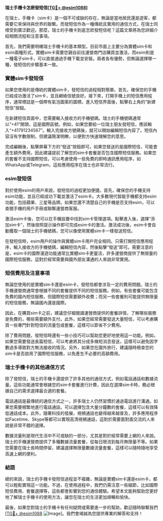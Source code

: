 **瑞士手機卡怎麽發短信[[TG💪+ @esim1088](https://t.me/s/esim1088)]**

在瑞士，手機卡（sim卡）是一個不可或缺的存在，無論是當地居民還是遊客，都需要它來保持與世界的聯繫。而發短信作為一種傳統且實用的通信方式，在瑞士同樣受到廣泛歡迎。那麼，瑞士的手機卡到底怎麽發短信呢？這篇文章將為您詳細介紹相關流程和注意事項。

首先，我們需要明確瑞士手機卡的基本類型。目前市面上主要分為實體sim卡和esim兩種形式。實體sim卡需要您親自前往運營商門店購買並激活，而esim則是一種電子sim卡，可以直接通過手機下載並安裝。兩者各有優勢，但無論選擇哪一種，發短信的步驟基本一致。

### **實體sim卡發短信**

如果您使用的是傳統的實體sim卡，發短信的過程相對簡單。首先，確保您的手機已經成功激活了sim卡，並且網絡信號良好。接下來，打開手機上的短信應用程序，通常標誌是一個帶有氣泡圖案的圖標。進入短信界面後，點擊右上角的“新建短信”按鈕。

在新建短信頁面中，您需要輸入接收方的手機號碼。瑞士的手機號碼通常以“+41”開頭，這是國際區號。例如，如果您要給一位瑞士朋友發短信，應該輸入“+41791234567”。輸入完接收方號碼後，就可以開始編輯短信內容了。短信內容沒有字數限制，但建議簡潔明瞭，以便對方快速理解您的意思。

完成編輯後，點擊屏幕下方的“發送”按鈕即可。如果您發送的是國際短信，可能會產生額外費用，因此建議提前了解您的sim卡套餐是否包含國際短信服務。如果您的套餐不支持國際短信，可以考慮使用一些免費的即時通訊應用程序，如WhatsApp或Telegram，這些應用程序在瑞士也非常流行。

### **esim發短信**

對於使用esim的用戶來說，發短信的過程更加便捷。首先，確保您的手機支持esim功能，並且已經成功下載並激活了esim卡。大多數現代智能手機都支持esim功能，包括蘋果、三星等品牌。如果您還不清楚自己的手機是否支持esim，可以查閱手機的用戶手冊或聯繫運營商客服。

激活esim卡後，您可以在手機設置中找到sim卡管理選項。點擊進入後，選擇“添加sim卡”，然後按照提示操作即可完成esim卡的激活。激活成功後，esim卡會自動獲取一個瑞士的手機號碼，您可以像使用實體sim卡一樣發送短信。

在發短信時，esim用戶的操作與實體sim卡用戶完全相同。只需打開短信應用程序，輸入接收方的手機號碼，編輯短信內容，然後點擊“發送”即可。需要注意的是，esim卡的國際漫遊功能通常比實體sim卡更靈活，許多運營商提供了無限量的國際短信服務，這對於經常需要與國外朋友溝通的人來說非常實用。

### **短信費用及注意事項**

無論您使用的是實體sim卡還是esim卡，發短信都會涉及一定的費用問題。瑞士的手機運營商通常會根據不同的套餐提供不同的短信服務。例如，有些套餐可能包含免費的國內短信服務，但國際短信需要額外收費；而另一些套餐則可能提供無限量的短信服務，無論國內還是國際。

因此，在購買sim卡之前，建議您仔細閱讀運營商提供的套餐詳情，了解哪些服務是免費的，哪些需要額外支付。此外，如果您經常需要發送大量短信，可以考慮購買一些專門針對短信的流量包或套餐，這樣可以節省不少費用。

除了費用問題，發短信時還有一些小技巧可以幫助您更好地使用這一功能。例如，如果您需要發送長篇短信，可以考慮將其分成多條短消息發送，這樣可以避免因字數過多導致對方無法接收的情況。另外，如果您在國外旅行，建議隨時檢查您的sim卡是否啟用了國際短信服務，以免產生不必要的高額費用。

### **瑞士手機卡的其他通信方式**

除了發短信，瑞士的手機卡還提供了許多其他的通信方式，例如電話通話和數據流量。這些功能通常會根據您的sim卡套餐進行計費，因此在選擇sim卡時，務必根據自己的需求選擇最合適的套餐。

電話通話是最傳統的通信方式之一，許多瑞士人仍然習慣於通過電話進行溝通。如果您需要頻繁地進行電話通話，可以選擇包含大量分鐘數的套餐，這樣可以有效降低通話成本。此外，隨著科技的發展，視頻通話也變得越來越普及，許多應用程序如Facetime、Skype等都可以實現高清視頻通話，這對於需要面對面交流的人來說是非常不錯的選擇。

數據流量則是現代生活中不可或缺的一部分，尤其是對於經常需要上網的人來說。瑞士的手機運營商提供了多種數據流量套餐，從每日限流到每月無限量不等。如果您需要在瑞士長時間停留，建議選擇無限量數據流量套餐，這樣可以隨時隨地享受高速上網的便利。

### **結語**

總的來說，瑞士的手機卡發短信過程並不複雜，無論是實體sim卡還是esim卡，都可以輕鬆實現這一功能。不過，在使用過程中，我們仍需注意一些細節，比如國際短信費用、套餐選擇等，這些都會影響到您的通信體驗。希望本文能夠幫助您更好地了解瑞士手機卡的使用方法，讓您在瑞士的生活更加順暢和愉快。

最後，如果您對瑞士的手機卡有任何疑問或需要進一步的幫助，歡迎隨時聯繫我們[[TG💪+ @esim1088](https://t.me/s/esim1088) ![Image](https://i.postimg.cc/4NQfJmqS/Snipaste-2025-05-13-00-14-12.png)]。我們會竭誠為您提供專業的解答和支持！